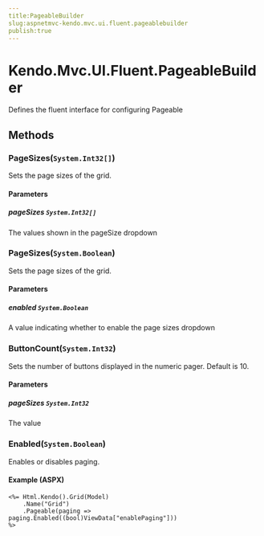 ```yaml
---
title:PageableBuilder
slug:aspnetmvc-kendo.mvc.ui.fluent.pageablebuilder
publish:true
---
```


# Kendo.Mvc.UI.Fluent.PageableBuilder
Defines the fluent interface for configuring Pageable



## Methods

### PageSizes(`System.Int32[]`)
Sets the page sizes of the grid.


#### Parameters

##### pageSizes `System.Int32[]`
The values shown in the pageSize dropdown





### PageSizes(`System.Boolean`)
Sets the page sizes of the grid.


#### Parameters

##### enabled `System.Boolean`
A value indicating whether to enable the page sizes dropdown





### ButtonCount(`System.Int32`)
Sets the number of buttons displayed in the numeric pager. Default is 10.


#### Parameters

##### pageSizes `System.Int32`
The value





### Enabled(`System.Boolean`)
Enables or disables paging.




#### Example (ASPX)
    <%= Html.Kendo().Grid(Model)
        .Name("Grid")
        .Pageable(paging => paging.Enabled((bool)ViewData["enablePaging"]))
    %>



